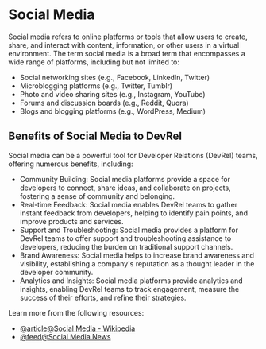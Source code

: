 # Social Media

Social media refers to online platforms or tools that allow users to create, share, and interact with content, information, or other users in a virtual environment. The term social media is a broad term that encompasses a wide range of platforms, including but not limited to:

- Social networking sites (e.g., Facebook, LinkedIn, Twitter)
- Microblogging platforms (e.g., Twitter, Tumblr)
- Photo and video sharing sites (e.g., Instagram, YouTube)
- Forums and discussion boards (e.g., Reddit, Quora)
- Blogs and blogging platforms (e.g., WordPress, Medium)

## Benefits of Social Media to DevRel

Social media can be a powerful tool for Developer Relations (DevRel) teams, offering numerous benefits, including:

- Community Building: Social media platforms provide a space for developers to connect, share ideas, and collaborate on projects, fostering a sense of community and belonging.
- Real-time Feedback: Social media enables DevRel teams to gather instant feedback from developers, helping to identify pain points, and improve products and services.
- Support and Troubleshooting: Social media provides a platform for DevRel teams to offer support and troubleshooting assistance to developers, reducing the burden on traditional support channels.
- Brand Awareness: Social media helps to increase brand awareness and visibility, establishing a company's reputation as a thought leader in the developer community.
- Analytics and Insights: Social media platforms provide analytics and insights, enabling DevRel teams to track engagement, measure the success of their efforts, and refine their strategies.

Learn more from the following resources:

- [@article@Social Media - Wikipedia](https://en.wikipedia.org/wiki/Social_media)
- [@feed@Social Media News](https://www.socialmediatoday.com/)
